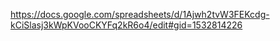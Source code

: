https://docs.google.com/spreadsheets/d/1Ajwh2tvW3FEKcdg-kCiSlasj3kWpKVooCKYFq2kR6o4/edit#gid=1532814226
